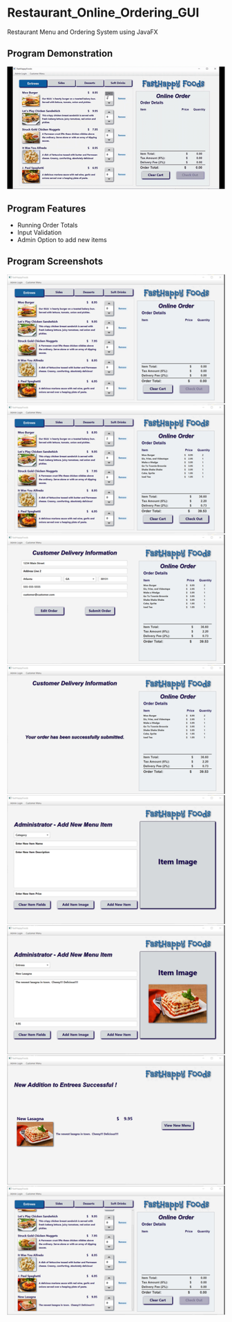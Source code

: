 # Restaurant_Online_Ordering_GUI
 Restaurant Menu and Ordering System using JavaFX

## Program Demonstration
![Demonstration](images/restaurant_vid.gif)

## Program Features
* Running Order Totals
* Input Validation
* Admin Option to add new items

## Program Screenshots
![Initial Display](images/1.jpg)
![Running Total](images/2.jpg)
![Customer Info](images/3.jpg)
![Successful Order](images/4.jpg)
![Admin](images/5.jpg)
![Add Image](images/6.jpg)
![Successful Add](images/7.jpg)
![New Menu](images/8.jpg)


